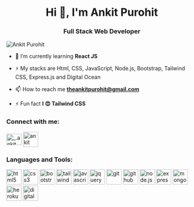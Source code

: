 <h1 align="center">Hi 👋, I'm Ankit Purohit</h1>
<h3 align="center">Full Stack Web Developer</h3>

<p align="left"> <img src="https://komarev.com/ghpvc/?username=TheAnkitPurohit" alt="Ankit Purohit" /> </p>

- 🌱 I’m currently learning **React JS**

- ⚡ My stacks are Html, CSS, JavaScript, Node.js, Bootstrap, Tailwind CSS, Express.js and Digital Ocean

- 📫 How to reach me **theankitpurohit@gmail.com**

- ⚡ Fun fact **I 😍 Tailwind CSS**

<h3 align="left">Connect with me:</h3>
<p align="left">
<a href="https://www.instagram.com/ankitpurohitofficial/" target="blank"><img align="center" src="https://raw.githubusercontent.com/rahuldkjain/github-profile-readme-generator/master/src/images/icons/Social/instagram.svg" alt="_.ankit purohit._" height="30" width="40" /></a>
<a href="https://www.linkedin.com/in/theankitpurohit/" target="blank"><img align="center" src="<img src="https://cdn.jsdelivr.net/gh/devicons/devicon/icons/linkedin/linkedin-original.svg" alt="ankit" height="40" width="40" /></a>
</p>

<h3 align="left">Languages and Tools:</h3>
<p align="left"> 
   <img src="https://cdn.jsdelivr.net/gh/devicons/devicon/icons/html5/html5-original.svg" alt="html5" width="40" height="40" />
      <img src="https://cdn.jsdelivr.net/gh/devicons/devicon/icons/css3/css3-original.svg" alt="css3" width="40" height="40" />
      <img src="https://cdn.jsdelivr.net/gh/devicons/devicon/icons/bootstrap/bootstrap-original.svg" alt="bootstrap5" width="40" height="40" />
      <img src="https://cdn.jsdelivr.net/gh/devicons/devicon/icons/tailwindcss/tailwindcss-original-wordmark.svg" alt="tailwindcss" width="40" height="40" />
      <img src="https://cdn.jsdelivr.net/gh/devicons/devicon/icons/javascript/javascript-original.svg" alt="javascript" width="40" height="40" />
      <img src="https://cdn.jsdelivr.net/gh/devicons/devicon/icons/jquery/jquery-original-wordmark.svg" alt="jquery" width="40" height="40" />
      <img src="https://cdn.jsdelivr.net/gh/devicons/devicon/icons/git/git-original.svg" alt="git" width="40" height="40" />
      <img src="https://cdn.jsdelivr.net/gh/devicons/devicon/icons/github/github-original.svg" alt="github" width="40" height="40" />
      <img src="https://cdn.jsdelivr.net/gh/devicons/devicon/icons/nodejs/nodejs-original-wordmark.svg" alt="node.js" width="40" height="40" />
      <img src="https://cdn.jsdelivr.net/gh/devicons/devicon/icons/express/express-original.svg" alt="express" width="40" height="40" />
      <img src="https://cdn.jsdelivr.net/gh/devicons/devicon/icons/mongodb/mongodb-original-wordmark.svg" alt="mongodb" width="40" height="40" />
      <img src="https://cdn.jsdelivr.net/gh/devicons/devicon/icons/heroku/heroku-original-wordmark.svg" alt="heroku" width="40" height="40" />
      <img src="https://cdn.jsdelivr.net/gh/devicons/devicon/icons/digitalocean/digitalocean-original-wordmark.svg" alt="digitalocean" width="40" height="40" />
  </p>


